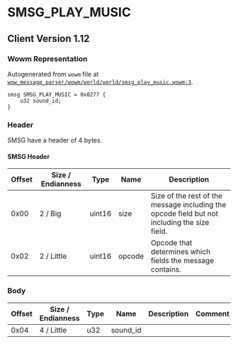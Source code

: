 # SMSG_PLAY_MUSIC

## Client Version 1.12

### Wowm Representation

Autogenerated from `wowm` file at [`wow_message_parser/wowm/world/world/smsg_play_music.wowm:3`](https://github.com/gtker/wow_messages/tree/main/wow_message_parser/wowm/world/world/smsg_play_music.wowm#L3).
```rust,ignore
smsg SMSG_PLAY_MUSIC = 0x0277 {
    u32 sound_id;
}
```
### Header

SMSG have a header of 4 bytes.

#### SMSG Header

| Offset | Size / Endianness | Type   | Name   | Description |
| ------ | ----------------- | ------ | ------ | ----------- |
| 0x00   | 2 / Big           | uint16 | size   | Size of the rest of the message including the opcode field but not including the size field.|
| 0x02   | 2 / Little        | uint16 | opcode | Opcode that determines which fields the message contains.|

### Body

| Offset | Size / Endianness | Type | Name | Description | Comment |
| ------ | ----------------- | ---- | ---- | ----------- | ------- |
| 0x04 | 4 / Little | u32 | sound_id |  |  |

